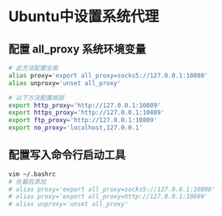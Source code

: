 # Ubuntu中设置系统代理

## 配置 all_proxy 系统环境变量
```bash
# 此方法配置全局
alias proxy='export all_proxy=socks5://127.0.0.1:10808'
alias unproxy='unset all_proxy'

# 以下方法配置局部
export http_proxy='http://127.0.0.1:10809'
export https_proxy='http://127.0.0.1:10809'
export ftp_proxy='http://127.0.0.1:10809'
export no_proxy='localhost,127.0.0.1'
```

## 配置写入命令行启动工具
```bash 
vim ~/.bashrc
# 在最后添加
# alias proxy='export all_proxy=socks5://127.0.0.1:10808'
# alias proxy='export all_proxy=http://127.0.0.1:10809'
# alias unproxy='unset all_proxy'
```
